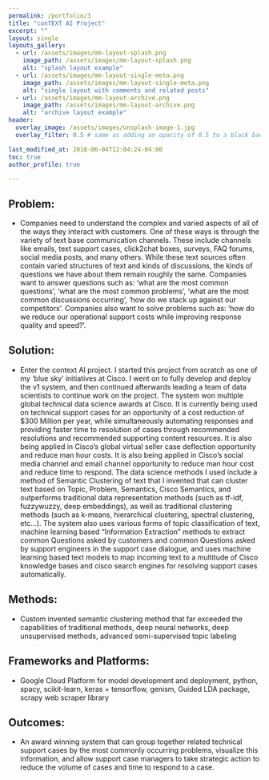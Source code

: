 ```yaml
---
permalink: /portfolio/3
title: "conTEXT AI Project"
excerpt: ""
layout: single
layouts_gallery:
  - url: /assets/images/mm-layout-splash.png
    image_path: /assets/images/mm-layout-splash.png
    alt: "splash layout example"
  - url: /assets/images/mm-layout-single-meta.png
    image_path: /assets/images/mm-layout-single-meta.png
    alt: "single layout with comments and related posts"
  - url: /assets/images/mm-layout-archive.png
    image_path: /assets/images/mm-layout-archive.png
    alt: "archive layout example"
header:
  overlay_image: /assets/images/unsplash-image-1.jpg
  overlay_filter: 0.5 # same as adding an opacity of 0.5 to a black background

last_modified_at: 2018-06-04T12:04:24-04:00
toc: true
author_profile: true

---
```


## Problem: 
* Companies need to understand the complex and varied aspects of all of the ways they interact with customers. One of these ways is through the variety of text base communication channels. These include channels like emails, text support cases, click2chat boxes, surveys, FAQ forums, social media posts, and many others. While these text sources often contain varied structures of text and kinds of discussions, the kinds of questions we have about them remain roughly the same. Companies want to answer questions such as: ‘what are the most common questions’, ‘what are the most common problems’, ‘what are the most common discussions occurring’, ‘how do we stack up against our competitors’. Companies also want to solve problems such as: ‘how do we reduce our operational support costs while improving response quality and speed?’.

## Solution: 
* Enter the context AI project. I started this project from scratch as one of my ‘blue sky’ initiatives at Cisco. I went on to fully develop and deploy the v1 system, and then continued afterwards leading a team of data scientists to continue work on the project. The system won multiple global technical data science awards at Cisco. It is currently being used on technical support cases for an opportunity of a cost reduction of $300 Million per year, while simultaneously automating responses and providing faster time to resolution of cases through recommended resolutions and recommended supporting content resources. It is also being applied in Cisco’s global virtual seller case deflection opportunity and reduce man hour costs. It is also being applied in Cisco’s social media channel and email channel opportunity to reduce man hour cost and reduce time to respond. The data science methods I used include a method of Semantic Clustering of text that I invented that can cluster text based on Topic, Problem, Semantics, Cisco Semantics, and outperforms traditional data representation methods (such as tf-idf, fuzzywuzzy, deep embeddings), as well as traditional clustering methods (such as k-means, hierarchical clustering, spectral clustering, etc…). The system also uses various forms of topic classification of text,  machine learning based “Information Extraction” methods to extract common Questions asked by customers and common Questions asked by support engineers in the support case dialogue, and uses machine learning based text models to map incoming text to a multitude of Cisco knowledge bases and cisco search engines for resolving support cases automatically.

## Methods:
* Custom invented semantic clustering method that far exceeded the capabilities of traditional methods, deep neural networks, deep unsupervised methods, advanced semi-supervised topic labeling

## Frameworks and Platforms:
* Google Cloud Platform for model development and deployment, python, spacy, scikit-learn, keras + tensorflow, genism, Guided LDA package, scrapy web scraper library

## Outcomes:
* An award winning system that can group together related technical support cases by the most commonly occurring problems, visualize this information, and allow support case managers to take strategic action to reduce the volume of cases and time to respond to a case.
































